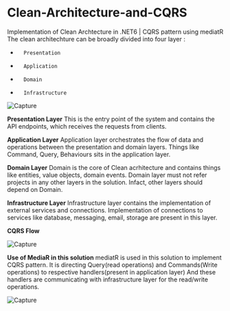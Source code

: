 # Clean-Architecture-and-CQRS
Implementation of Clean Archtecture in .NET6 | CQRS pattern using mediatR
The clean architechture can be broadly divided into four layer : 
-       Presentation
-       Application
-       Domain
-       Infrastructure     
![Capture](https://github.com/HqRhn/Architecture-Tests/assets/141786593/90a2bb38-b4a8-4b23-b3e5-4a21ed2e7f26)


**Presentation Layer**
This is the entry point of the system and contains the API endpoints, which receives the requests from clients.

**Application Layer**
Application layer orchestrates the flow of data and operations between the presentation and domain layers. 
Things like Command, Query, Behaviours sits in the application layer.

**Domain Layer**
Domain is the core of Clean acrhitecture and contains things like entities, value objects, domain events.
Domain layer must not refer projects in any other layers in the solution.
Infact, other layers should depend on Domain.


**Infrastructure Layer**
Infrastructure layer contains the implementation of external services and connections.
Implementation of connections to services like database, messaging, email, storage are present in this layer.


**CQRS Flow**

![Capture](https://github.com/HqRhn/Architecture-Tests/assets/141786593/cba9e355-305f-4ef7-9122-dcc874452dcb)


**Use of MediaR in this solution**
mediatR is used in this solution to implement CQRS pattern.
It is directing Query(read operations) and Commands(Write operations) to respective handlers(present in application layer)
And these handlers are communicating with infrastructure layer for the read/write operations.

![Capture](https://github.com/HqRhn/Architecture-Tests/assets/141786593/237c0852-291c-4138-a9e1-65f26babb8c8)

